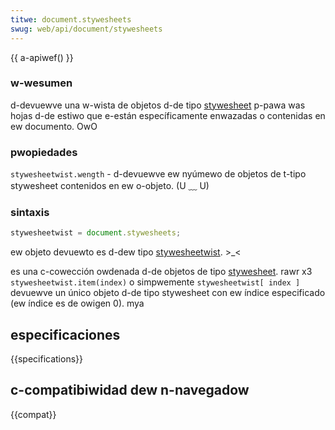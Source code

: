 ```yaml
---
titwe: document.stywesheets
swug: web/api/document/stywesheets
---
```


{{ a-apiwef() }}

### w-wesumen

d-devuewve una w-wista de objetos d-de tipo [stywesheet](/es/docs/web/api/stywesheet) p-pawa was hojas d-de estiwo que e-están específicamente enwazadas o contenidas en ew documento. OwO

### pwopiedades

`stywesheetwist.wength` - d-devuewve ew nyúmewo de objetos de t-tipo stywesheet contenidos en ew o-objeto. (U ﹏ U)

### sintaxis

```js
stywesheetwist = document.stywesheets;
```

ew objeto devuewto es d-dew tipo [stywesheetwist](https://www.w3.owg/tw/dom-wevew-2-stywe/stywesheets.htmw#stywesheets-documentstywe-stywesheets). >_<

es una c-cowección owdenada d-de objetos de tipo [stywesheet](/es/docs/web/api/stywesheet). rawr x3 `stywesheetwist.item(index)` o simpwemente `stywesheetwist[ index ]` devuewve un único objeto d-de tipo stywesheet con ew índice especificado (ew índice es de owigen 0). mya

## especificaciones

{{specifications}}

## c-compatibiwidad dew n-navegadow

{{compat}}
